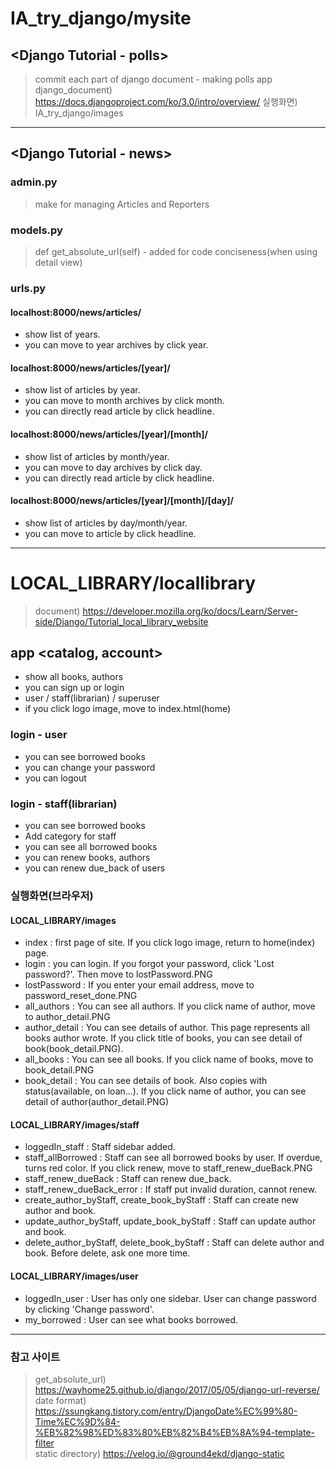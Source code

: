 # IA_try_django/mysite
## <Django Tutorial - polls>
  > commit each part of django document - making polls app
  > django_document) https://docs.djangoproject.com/ko/3.0/intro/overview/
  > 실행화면) IA_try_django/images
  
<hr>

## <Django Tutorial - news>
  
### admin.py
> make for managing Articles and Reporters
### models.py
> def get_absolute_url(self) - added for code conciseness(when using detail view) <br> 
### urls.py
#### localhost:8000/news/articles/ <br>
* show list of years. 
* you can move to year archives by click year. <br>
#### localhost:8000/news/articles/[year]/ <br> 
* show list of articles by year. <br>
* you can move to month archives by click month. <br>
* you can directly read article by click headline. <br>
#### localhost:8000/news/articles/[year]/[month]/ <br>
* show list of articles by month/year. <br>
* you can move to day archives by click day. <br>
* you can directly read article by click headline. <br>
#### localhost:8000/news/articles/[year]/[month]/[day]/ <br>
* show list of articles by day/month/year. <br>
* you can move to article by click headline. <br>

<hr>

# LOCAL_LIBRARY/locallibrary
 > document) https://developer.mozilla.org/ko/docs/Learn/Server-side/Django/Tutorial_local_library_website <br>
## app <catalog, account>
* show all books, authors <br>
* you can sign up or login <br>
* user / staff(librarian) / superuser <br>
* if you click logo image, move to index.html(home)

### login - user
* you can see borrowed books <br>
* you can change your password <br>
* you can logout <br>

### login - staff(librarian)
* you can see borrowed books <br>
* Add <staff> category for staff <br>
* you can see all borrowed books <br>
* you can renew books, authors <br>
* you can renew due_back of users <br>
  
### 실행화면(브라우저) 
#### LOCAL_LIBRARY/images
* index : first page of site. If you click logo image, return to home(index) page. <br>
* login : you can login. If you forgot your password, click 'Lost password?'. Then move to lostPassword.PNG <br>
* lostPassword : If you enter your email address, move to password_reset_done.PNG <br>
* all_authors : You can see all authors. If you click name of author, move to author_detail.PNG <br>
* author_detail : You can see details of author. This page represents all books author wrote. If you click title of books, you can see detail of book(book_detail.PNG). <br>
* all_books : You can see all books. If you click name of books, move to book_detail.PNG <br>
* book_detail : You can see details of book. Also copies with status(available, on loan...). If you click name of author, you can see detail of author(author_detail.PNG) <br>

#### LOCAL_LIBRARY/images/staff
* loggedIn_staff : Staff sidebar added. <br>
* staff_allBorrowed : Staff can see all borrowed books by user. If overdue, turns red color. If you click renew, move to staff_renew_dueBack.PNG <br>
* staff_renew_dueBack : Staff can renew due_back. <br>
* staff_renew_dueBack_error : If staff put invalid duration, cannot renew. <br>
* create_author_byStaff, create_book_byStaff : Staff can create new author and book. <br>
* update_author_byStaff, update_book_byStaff : Staff can update author and book. <br>
* delete_author_byStaff, delete_book_byStaff : Staff can delete author and book. Before delete, ask one more time. <br>

#### LOCAL_LIBRARY/images/user
* loggedIn_user : User has only one sidebar. User can change password by clicking 'Change password'. <br>
* my_borrowed : User can see what books borrowed. <br>

<hr>

### 참고 사이트
>get_absolute_url) https://wayhome25.github.io/django/2017/05/05/django-url-reverse/ <br>
>date format) https://ssungkang.tistory.com/entry/DjangoDate%EC%99%80-Time%EC%9D%84-%EB%82%98%ED%83%80%EB%82%B4%EB%8A%94-template-filter <br>
>static directory) https://velog.io/@ground4ekd/django-static
